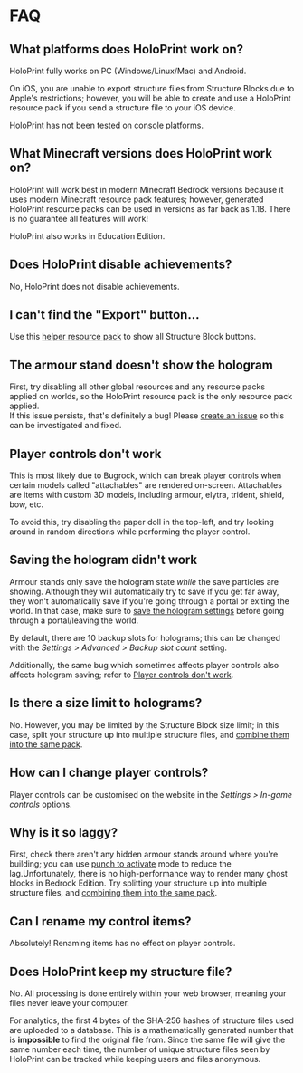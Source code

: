 # FAQ
## What platforms does HoloPrint work on?
HoloPrint fully works on PC (Windows/Linux/Mac) and Android.

On iOS, you are unable to export structure files from Structure Blocks due to Apple's restrictions; however, you will be able to create and use a HoloPrint resource pack if you send a structure file to your iOS device.

HoloPrint has not been tested on console platforms.
## What Minecraft versions does HoloPrint work on?
HoloPrint will work best in modern Minecraft Bedrock versions because it uses modern Minecraft resource pack features; however, generated HoloPrint resource packs can be used in versions as far back as 1.18. There is no guarantee all features will work!

HoloPrint also works in Education Edition.
## Does HoloPrint disable achievements?
No, HoloPrint does not disable achievements.
## I can't find the "Export" button...
Use this [helper resource pack](https://github.com/SuperLlama88888/holoprint/raw/refs/heads/main/assets/structureBlockButtonAdderPack.mcpack) to show all Structure Block buttons.
## The armour stand doesn't show the hologram
First, try disabling all other global resources and any resource packs applied on worlds, so the HoloPrint resource pack is the only resource pack applied.  
If this issue persists, that's definitely a bug! Please [create an issue](https://github.com/SuperLlama88888/holoprint/issues/new) so this can be investigated and fixed.
## Player controls don't work
This is most likely due to Bugrock, which can break player controls when certain models called "attachables" are rendered on-screen. Attachables are items with custom 3D models, including armour, elytra, trident, shield, bow, etc.

To avoid this, try disabling the paper doll in the top-left, and try looking around in random directions while performing the player control.
## Saving the hologram didn't work
Armour stands only save the hologram state *while* the save particles are showing. Although they will automatically try to save if you get far away, they won't automatically save if you're going through a portal or exiting the world. In that case, make sure to [save the hologram settings](/hologram-controls#save-hologram-settings) before going through a portal/leaving the world.

By default, there are 10 backup slots for holograms; this can be changed with the _Settings > Advanced > Backup slot count_ setting.

Additionally, the same bug which sometimes affects player controls also affects hologram saving; refer to [Player controls don't work](#player-controls-don-t-work).
## Is there a size limit to holograms?
No. However, you may be limited by the Structure Block size limit; in this case, split your structure up into multiple structure files, and [combine them into the same pack](/creating-packs#multiple-structure-files-in-one-pack).
## How can I change player controls?
Player controls can be customised on the website in the _Settings > In-game controls_ options.
## Why is it so laggy?
First, check there aren't any hidden armour stands around where you're building; you can use [punch to activate](/punch-to-activate) mode to reduce the lag.Unfortunately, there is no high-performance way to render many ghost blocks in Bedrock Edition. Try splitting your structure up into multiple structure files, and [combining them into the same pack](/creating-packs#multiple-structure-files-in-one-pack).
## Can I rename my control items?
Absolutely! Renaming items has no effect on player controls.
## Does HoloPrint keep my structure file?
No. All processing is done entirely within your web browser, meaning your files never leave your computer.

For analytics, the first 4 bytes of the SHA-256 hashes of structure files used are uploaded to a database. This is a mathematically generated number that is **impossible** to find the original file from. Since the same file will give the same number each time, the number of unique structure files seen by HoloPrint can be tracked while keeping users and files anonymous.